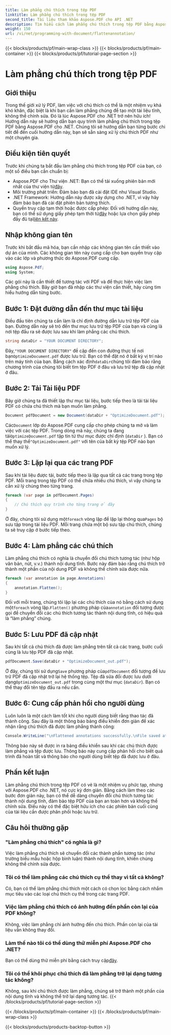 ```yaml
---
title: Làm phẳng chú thích trong tệp PDF
linktitle: Làm phẳng chú thích trong tệp PDF
second_title: Tài liệu tham khảo Aspose.PDF cho API .NET
description: Tìm hiểu cách làm phẳng chú thích trong tệp PDF bằng Aspose.PDF cho .NET trong hướng dẫn này. Đơn giản hóa quy trình quản lý PDF của bạn với hướng dẫn chi tiết của chúng tôi.
weight: 150
url: /vi/net/programming-with-document/flattenannotation/
---
```


{{< blocks/products/pf/main-wrap-class >}}
{{< blocks/products/pf/main-container >}}
{{< blocks/products/pf/tutorial-page-section >}}

# Làm phẳng chú thích trong tệp PDF

## Giới thiệu

Trong thế giới xử lý PDF, làm việc với chú thích có thể là một nhiệm vụ khá khó khăn, đặc biệt là khi bạn cần làm phẳng chúng để tạo một tài liệu tĩnh, không thể chỉnh sửa. Đó là lúc Aspose.PDF cho .NET trở nên hữu ích! Hướng dẫn này sẽ hướng dẫn bạn quy trình làm phẳng chú thích trong tệp PDF bằng Aspose.PDF cho .NET. Chúng tôi sẽ hướng dẫn bạn từng bước chi tiết để đến cuối hướng dẫn này, bạn sẽ sẵn sàng xử lý chú thích PDF như một chuyên gia.

## Điều kiện tiên quyết

Trước khi chúng ta bắt đầu làm phẳng chú thích trong tệp PDF của bạn, có một số điều bạn cần chuẩn bị:

-  Aspose.PDF cho Thư viện .NET: Bạn có thể tải xuống phiên bản mới nhất của thư viện từ[đây](https://releases.aspose.com/pdf/net/).
- Môi trường phát triển: Đảm bảo bạn đã cài đặt IDE như Visual Studio.
- .NET Framework: Hướng dẫn này được xây dựng cho .NET, vì vậy hãy đảm bảo bạn đã cài đặt phiên bản tương thích.
- Quyền truy cập tạm thời hoặc được cấp phép: Đối với hướng dẫn này, bạn có thể sử dụng giấy phép tạm thời từ[đây](https://purchase.aspose.com/temporary-license/) hoặc lựa chọn giấy phép đầy đủ tại[liên kết này](https://purchase.aspose.com/buy).

## Nhập không gian tên

Trước khi bắt đầu mã hóa, bạn cần nhập các không gian tên cần thiết vào dự án của mình. Các không gian tên này cung cấp cho bạn quyền truy cập vào các lớp và phương thức do Aspose.PDF cung cấp.

```csharp
using Aspose.Pdf;
using System;
```

Các gói này là cần thiết để tương tác với PDF và để thực hiện việc làm phẳng chú thích. Bây giờ bạn đã nhập các thư viện cần thiết, hãy cùng tìm hiểu hướng dẫn từng bước.

## Bước 1: Đặt đường dẫn đến thư mục tài liệu

Điều đầu tiên chúng ta cần làm là chỉ định đường dẫn lưu trữ tệp PDF của bạn. Đường dẫn này sẽ trỏ đến thư mục lưu trữ tệp PDF của bạn và cũng là nơi tệp đầu ra sẽ được lưu sau khi làm phẳng các chú thích.

```csharp
string dataDir = "YOUR DOCUMENT DIRECTORY";
```

 Đây,`"YOUR DOCUMENT DIRECTORY"` đề cập đến con đường thực tế nơi bạn`OptimizeDocument.pdf` được lưu trữ. Bạn có thể đặt nó ở bất kỳ vị trí nào trên máy tính của bạn. Bằng cách xác định`dataDir`chúng tôi đảm bảo rằng chương trình của chúng tôi biết tìm tệp PDF ở đâu và lưu trữ tệp đã cập nhật ở đâu. 

## Bước 2: Tải Tài liệu PDF

Bây giờ chúng ta đã thiết lập thư mục tài liệu, bước tiếp theo là tải tài liệu PDF có chứa chú thích mà bạn muốn làm phẳng.

```csharp
Document pdfDocument = new Document(dataDir + "OptimizeDocument.pdf");
```

 Các`Document` lớp do Aspose.PDF cung cấp cho phép chúng ta mở và làm việc với các tệp PDF. Trong dòng mã này, chúng ta đang tải`OptimizeDocument.pdf` tập tin từ thư mục được chỉ định (`dataDir` ). Bạn có thể thay thế`"OptimizeDocument.pdf"` với tên của bất kỳ tệp PDF nào bạn muốn xử lý.

## Bước 3: Lặp lại qua các trang PDF

Sau khi tài liệu được tải, bước tiếp theo là lặp qua tất cả các trang trong tệp PDF. Mỗi trang trong tệp PDF có thể chứa nhiều chú thích, vì vậy chúng ta cần xử lý chúng theo từng trang.

```csharp
foreach (var page in pdfDocument.Pages)
{
    // Chú thích quy trình cho từng trang ở đây
}
```

 Ở đây, chúng tôi sử dụng một`foreach` vòng lặp để lặp lại thông qua`Pages` bộ sưu tập trong tài liệu PDF. Mỗi trang chứa một bộ sưu tập chú thích, chúng ta sẽ truy cập ở bước tiếp theo.

## Bước 4: Làm phẳng các chú thích

Làm phẳng chú thích có nghĩa là chuyển đổi chú thích tương tác (như hộp văn bản, nút, v.v.) thành nội dung tĩnh. Bước này đảm bảo rằng chú thích trở thành một phần của nội dung PDF và không thể chỉnh sửa được nữa.

```csharp
foreach (var annotation in page.Annotations)
{
    annotation.Flatten();
}
```

 Đối với mỗi trang, chúng tôi lặp lại các chú thích của nó bằng cách sử dụng một`foreach` vòng lặp.`Flatten()` phương pháp của`annotation` đối tượng được gọi để chuyển đổi các chú thích tương tác thành nội dung tĩnh, có hiệu quả là “làm phẳng” chúng.

## Bước 5: Lưu PDF đã cập nhật

Sau khi tất cả chú thích đã được làm phẳng trên tất cả các trang, bước cuối cùng là lưu tệp PDF đã cập nhật.

```csharp
pdfDocument.Save(dataDir + "OptimizeDocument_out.pdf");
```

 Ở đây, chúng tôi sử dụng`Save` phương pháp của`pdfDocument` đối tượng để lưu trữ PDF đã cập nhật trở lại hệ thống tệp. Tệp đã sửa đổi được lưu dưới dạng`OptimizeDocument_out.pdf` trong cùng một thư mục (`dataDir`). Bạn có thể thay đổi tên tệp đầu ra nếu cần.

## Bước 6: Cung cấp phản hồi cho người dùng

Luôn luôn là một cách làm tốt khi cho người dùng biết rằng thao tác đã thành công. Sau đây là một thông báo bảng điều khiển đơn giản để xác nhận rằng chú thích đã được làm phẳng thành công:

```csharp
Console.WriteLine("\nFlattened annotations successfully.\nFile saved at " + dataDir);
```

Thông báo này sẽ được in ra bảng điều khiển sau khi các chú thích được làm phẳng và tệp được lưu. Thông báo này cung cấp phản hồi cho biết quá trình đã hoàn tất và thông báo cho người dùng biết tệp đã được lưu ở đâu.

## Phần kết luận

Làm phẳng chú thích trong tệp PDF có vẻ là một nhiệm vụ phức tạp, nhưng với Aspose.PDF cho .NET, nó cực kỳ đơn giản. Bằng cách làm theo các bước đơn giản này, bạn có thể dễ dàng chuyển đổi chú thích tương tác thành nội dung tĩnh, đảm bảo tệp PDF của bạn an toàn hơn và không thể chỉnh sửa. Điều này có thể đặc biệt hữu ích cho các phiên bản cuối cùng của tài liệu cần được phân phối hoặc lưu trữ.

## Câu hỏi thường gặp

### "Làm phẳng chú thích" có nghĩa là gì?
Việc làm phẳng chú thích sẽ chuyển đổi các thành phần tương tác (như trường biểu mẫu hoặc hộp bình luận) thành nội dung tĩnh, khiến chúng không thể chỉnh sửa được.

### Tôi có thể làm phẳng các chú thích cụ thể thay vì tất cả không?
Có, bạn có thể làm phẳng chú thích một cách có chọn lọc bằng cách nhắm mục tiêu vào các loại chú thích cụ thể trong các trang PDF.

### Việc làm phẳng chú thích có ảnh hưởng đến phần còn lại của PDF không?
Không, việc làm phẳng chỉ ảnh hưởng đến chú thích. Phần còn lại của tài liệu vẫn không thay đổi.

### Làm thế nào tôi có thể dùng thử miễn phí Aspose.PDF cho .NET?
 Bạn có thể dùng thử miễn phí bằng cách truy cập[đây](https://releases.aspose.com/).

### Tôi có thể khôi phục chú thích đã làm phẳng trở lại dạng tương tác không?
Không, sau khi chú thích được làm phẳng, chúng sẽ trở thành một phần của nội dung tĩnh và không thể trở lại dạng tương tác.
{{< /blocks/products/pf/tutorial-page-section >}}

{{< /blocks/products/pf/main-container >}}
{{< /blocks/products/pf/main-wrap-class >}}

{{< blocks/products/products-backtop-button >}}
